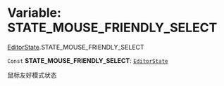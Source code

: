 # Variable: STATE\_MOUSE\_FRIENDLY\_SELECT

[EditorState](/auto-docs/fixed-layout-editor/modules/EditorState.md).STATE\_MOUSE\_FRIENDLY\_SELECT

`Const` **STATE\_MOUSE\_FRIENDLY\_SELECT**: [`EditorState`](/auto-docs/fixed-layout-editor/interfaces/EditorState-1.md)

鼠标友好模式状态
